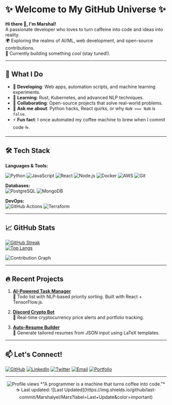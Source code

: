# ✨ Welcome to My GitHub Universe ✨

**Hi there 👋, I'm Marshal!**  
A passionate developer who loves to turn caffeine into code and ideas into reality.  
🌍 Exploring the realms of AI/ML, web development, and open-source contributions.  
🚀 Currently building something *cool* (stay tuned!).

---

## 🚀 What I Do
- 🔭 **Developing**: Web apps, automation scripts, and machine learning experiments.
- 🌱 **Learning**: Rust, Kubernetes, and advanced NLP techniques.
- 👯 **Collaborating**: Open-source projects that solve real-world problems.
- 💬 **Ask me about**: Python hacks, React quirks, or why `NaN === NaN` is `false`.
- ⚡ **Fun fact**: I once automated my coffee machine to brew when I commit code ☕.

---

## 🛠️ Tech Stack  
**Languages & Tools:**  

![Python](https://img.shields.io/badge/-Python-3776AB?style=flat&logo=python&logoColor=white)
![JavaScript](https://img.shields.io/badge/-JavaScript-F7DF1E?style=flat&logo=javascript&logoColor=black)
![React](https://img.shields.io/badge/-React-61DAFB?style=flat&logo=react&logoColor=black)
![Node.js](https://img.shields.io/badge/-Node.js-339933?style=flat&logo=node.js&logoColor=white)
![Docker](https://img.shields.io/badge/-Docker-2496ED?style=flat&logo=docker&logoColor=white)
![AWS](https://img.shields.io/badge/-AWS-232F3E?style=flat&logo=amazon-aws&logoColor=white)
![Git](https://img.shields.io/badge/-Git-F05032?style=flat&logo=git&logoColor=white)

**Databases:**  
![PostgreSQL](https://img.shields.io/badge/-PostgreSQL-4169E1?style=flat&logo=postgresql&logoColor=white)
![MongoDB](https://img.shields.io/badge/-MongoDB-47A248?style=flat&logo=mongodb&logoColor=white)

**DevOps:**  
![GitHub Actions](https://img.shields.io/badge/-GitHub%20Actions-2088FF?style=flat&logo=github-actions&logoColor=white)
![Terraform](https://img.shields.io/badge/-Terraform-7B42BC?style=flat&logo=terraform&logoColor=white)

---

## 📈 GitHub Stats  
<!-- Stats with custom theme -->
[![GitHub Streak](https://streak-stats.demolab.com?user=Marshalyel&theme=radical&hide_border=true)](https://git.io/streak-stats)  
[![Top Langs](https://github-readme-stats.vercel.app/api/top-langs/?username=Marshalyel&layout=compact&theme=radical&hide_border=true)](https://github.com/anuraghazra/github-readme-stats)  

![Contribution Graph](https://raw.githubusercontent.com/Marshalyel/Marshalyel/output/github-contribution-grid-snake.svg)

---

## 🔥 Recent Projects
1. **[AI-Powered Task Manager](https://github.com/Marshalyel/ai-task-manager)**  
   🧠 Todo list with NLP-based priority sorting. Built with React + TensorFlow.js.

2. **[Discord Crypto Bot](https://github.com/Marshalyel/crypto-discord-bot)**  
   💸 Real-time cryptocurrency price alerts and portfolio tracking.

3. **[Auto-Resume Builder](https://github.com/Marshalyel/auto-resume-builder)**  
   📄 Generate tailored resumes from JSON input using LaTeX templates.

---

## 📫 Let's Connect!  
[![GitHub](https://img.shields.io/badge/-GitHub-181717?style=for-the-badge&logo=github)](https://github.com/Marshalyel)
[![LinkedIn](https://img.shields.io/badge/-LinkedIn-0A66C2?style=for-the-badge&logo=linkedin)](https://linkedin.com/in/yourprofile)
[![Twitter](https://img.shields.io/badge/-Twitter-1DA1F2?style=for-the-badge&logo=twitter)](https://twitter.com/yourhandle)
[![Email](https://img.shields.io/badge/-Email-D14836?style=for-the-badge&logo=gmail&logoColor=white)](mailto:youremail@domain.com)
[![Portfolio](https://img.shields.io/badge/Portfolio-%23000000.svg?style=for-the-badge&logo=react&logoColor=#61DAFB)](https://your-portfolio.site)

---

<p align="center">
  <img src="https://komarev.com/ghpvc/?username=Marshalyel&label=Profile+Views&color=blueviolet&style=flat" alt="Profile views" />  
  *"A programmer is a machine that turns coffee into code."* ☕  
  Last updated: ![Last Updated](https://img.shields.io/github/last-commit/Marshalyel/Mars?label=Last+Update&color=important)
</p>
